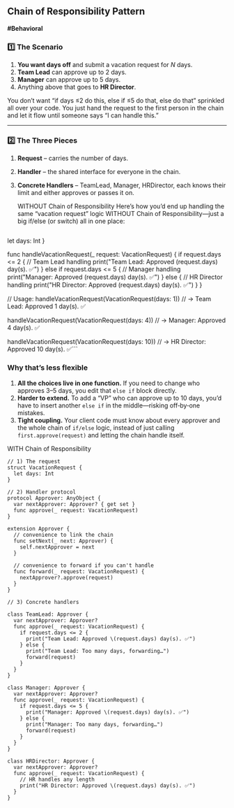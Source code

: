 ## **Chain of Responsibility Pattern**

**#Behavioral**

### 1️⃣ The Scenario

1. **You want days off** and submit a vacation request for *N* days.
2. **Team Lead** can approve up to 2 days.
3. **Manager** can approve up to 5 days.
4. Anything above that goes to **HR Director**.

You don’t want “if days ≤2 do this, else if ≤5 do that, else do that” sprinkled all over your code. You just hand the request to the first person in the chain and let it flow until someone says “I can handle this.”

---

### 2️⃣ The Three Pieces

1. **Request** – carries the number of days.
2. **Handler** – the shared interface for everyone in the chain.
3. **Concrete Handlers** – TeamLead, Manager, HRDirector, each knows their limit and either approves or passes it on.

   WITHOUT Chain of Responsibility
   Here’s how you’d end up handling the same “vacation request” logic WITHOUT Chain of Responsibility—just a big if/else (or switch) all in one place:
   
   ```struct VacationRequest {
  let days: Int
}

func handleVacationRequest(_ request: VacationRequest) {
  if request.days <= 2 {
    // Team Lead handling
    print("Team Lead: Approved \(request.days) day(s). ✅")
  }
  else if request.days <= 5 {
    // Manager handling
    print("Manager: Approved \(request.days) day(s). ✅")
  }
  else {
    // HR Director handling
    print("HR Director: Approved \(request.days) day(s). ✅")
  }
}

// Usage:
handleVacationRequest(VacationRequest(days: 1))
// → Team Lead: Approved 1 day(s). ✅

handleVacationRequest(VacationRequest(days: 4))
// → Manager: Approved 4 day(s). ✅

handleVacationRequest(VacationRequest(days: 10))
// → HR Director: Approved 10 day(s). ✅```



### Why that’s less flexible

1. **All the choices live in one function.** If you need to change who approves 3–5 days, you edit that `else if` block directly.
2. **Harder to extend.** To add a “VP” who can approve up to 10 days, you’d have to insert another `else if` in the middle—risking off‑by‑one mistakes.
3. **Tight coupling.** Your client code must know about every approver and the whole chain of `if/else` logic, instead of just calling `first.approve(request)` and letting the chain handle itself.

WITH Chain of Responsibility

``` 
// 1) The request
struct VacationRequest {
  let days: Int
}

// 2) Handler protocol
protocol Approver: AnyObject {
  var nextApprover: Approver? { get set }
  func approve(_ request: VacationRequest)
}

extension Approver {
  // convenience to link the chain
  func setNext(_ next: Approver) {
    self.nextApprover = next
  }

  // convenience to forward if you can't handle
  func forward(_ request: VacationRequest) {
    nextApprover?.approve(request)
  }
}

// 3) Concrete handlers

class TeamLead: Approver {
  var nextApprover: Approver?
  func approve(_ request: VacationRequest) {
    if request.days <= 2 {
      print("Team Lead: Approved \(request.days) day(s). ✅")
    } else {
      print("Team Lead: Too many days, forwarding…")
      forward(request)
    }
  }
}

class Manager: Approver {
  var nextApprover: Approver?
  func approve(_ request: VacationRequest) {
    if request.days <= 5 {
      print("Manager: Approved \(request.days) day(s). ✅")
    } else {
      print("Manager: Too many days, forwarding…")
      forward(request)
    }
  }
}

class HRDirector: Approver {
  var nextApprover: Approver?
  func approve(_ request: VacationRequest) {
    // HR handles any length
    print("HR Director: Approved \(request.days) day(s). ✅")
  }
}

```
